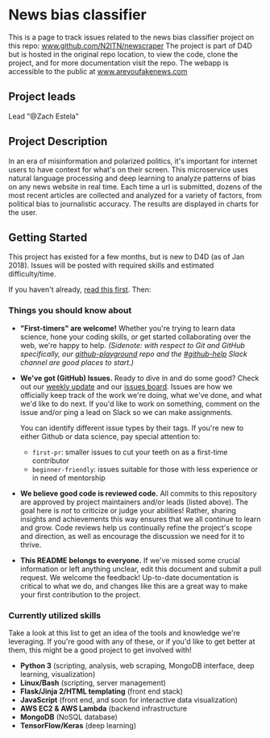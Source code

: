 # News bias classifier
This is a page to track issues related to the news bias classifier project on this repo: www.github.com/N2ITN/newscraper
The project is part of D4D but is hosted in the original repo location, to view the code, clone the project, and for more  documentation visit the repo.
The webapp is accessible to the public at www.areyoufakenews.com

## Project leads
Lead "@Zach Estela"

## Project Description 
In an era of misinformation and polarized politics, it's important for internet users to have context for what's on their screen. This microservice uses natural language processing and deep learning to analyze patterns of bias on any news website in real time. Each time a url is submitted, dozens of the most recent articles are collected and analyzed for a variety of factors, from political bias to journalistic accuracy. The results are displayed in charts for the user.

## Getting Started
This project has existed for a few months, but is new to D4D (as of Jan 2018). Issues will be posted with required skills and estimated difficulty/time. 

If you haven't already, [read this first](https://github.com/Data4Democracy/read-this-first). Then:

### Things you should know about
* **"First-timers" are welcome!** Whether you're trying to learn data science, hone your coding skills, or get started collaborating over the web, we're happy to help. *(Sidenote: with respect to Git and GitHub specifically, our [github-playground](https://github.com/Data4Democracy/github-playground) repo and the [#github-help](https://datafordemocracy.slack.com/messages/github-help/) Slack channel are good places to start.)*
* **We've got (GitHub) Issues.** Ready to dive in and do some good? Check out our [weekly update](https://docs.google.com/document/d/1azJZBPo9438ZOc73Gq2_AWbciKXgwBXiJk5gUAwGA0c) and our [issues board](https://github.com/Data4Democracy/drug-spending/issues). Issues are how we officially keep track of the work we're doing, what we've done, and what we'd like to do next. If you'd like to work on something, comment on the issue and/or ping a lead on Slack so we can make assignments.

    You can identify different issue types by their tags. If you're new to either Github or data science, pay special attention to:
    * `first-pr`: smaller issues to cut your teeth on as a first-time contributor
    * `beginner-friendly`: issues suitable for those with less experience or in need of mentorship
* **We believe good code is reviewed code.** All commits to this repository are approved by project maintainers and/or leads (listed above). The goal here is *not* to criticize or judge your abilities! Rather, sharing insights and achievements this way ensures that we all continue to learn and grow. Code reviews help us continually refine the project's scope and direction, as well as encourage the discussion we need for it to thrive.
* **This README belongs to everyone.** If we've missed some crucial information or left anything unclear, edit this document and submit a pull request. We welcome the feedback! Up-to-date documentation is critical to what we do, and changes like this are a great way to make your first contribution to the project.

### Currently utilized skills
Take a look at this list to get an idea of the tools and knowledge we're leveraging. If you're good with any of these, or if you'd like to get better at them, this might be a good project to get involved with!

* **Python 3** (scripting, analysis, web scraping, MongoDB interface, deep learning, visualization)
* **Linux/Bash** (scripting, server management)
* **Flask/Jinja 2/HTML templating** (front end stack)
* **JavaScript** (front end, and soon for interactive data visualization)
* **AWS EC2 & AWS Lambda** (backend infrastructure
* **MongoDB** (NoSQL database)
* **TensorFlow/Keras** (deep learning)
